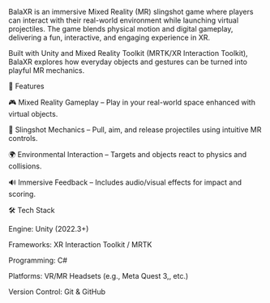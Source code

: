 BalaXR is an immersive Mixed Reality (MR) slingshot game where players can interact with their real-world environment while launching virtual projectiles. The game blends physical motion and digital gameplay, delivering a fun, interactive, and engaging experience in XR.

Built with Unity and Mixed Reality Toolkit (MRTK/XR Interaction Toolkit), BalaXR explores how everyday objects and gestures can be turned into playful MR mechanics.

🚀 Features

🎮 Mixed Reality Gameplay – Play in your real-world space enhanced with virtual objects.

🏹 Slingshot Mechanics – Pull, aim, and release projectiles using intuitive MR controls.

🌍 Environmental Interaction – Targets and objects react to physics and collisions.

🔊 Immersive Feedback – Includes audio/visual effects for impact and scoring.

🛠️ Tech Stack

Engine: Unity (2022.3+)

Frameworks: XR Interaction Toolkit / MRTK

Programming: C#

Platforms: VR/MR Headsets (e.g., Meta Quest 3,, etc.)

Version Control: Git & GitHub
